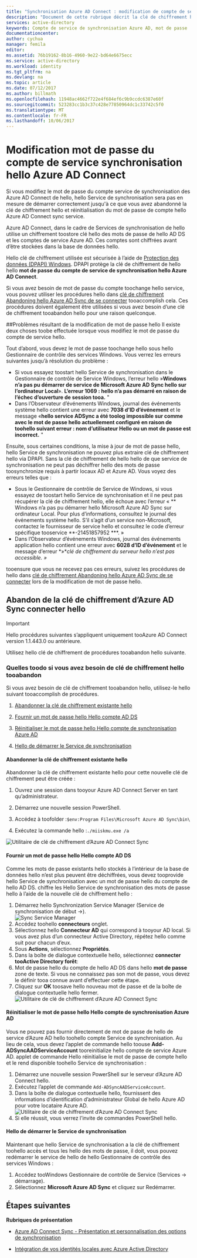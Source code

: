 ```yaml
---
title: "Synchronisation Azure AD Connect : modification de compte de service de synchronisation de se connecter hello Azure AD | Documents Microsoft"
description: "Document de cette rubrique décrit la clé de chiffrement hello et comment tooabandon après le mot de passe hello est modifié."
services: active-directory
keywords: Compte de service de synchronisation Azure AD, mot de passe
documentationcenter: 
author: cychua
manager: femila
editor: 
ms.assetid: 76b19162-8b16-4960-9e22-bd64e6675ecc
ms.service: active-directory
ms.workload: identity
ms.tgt_pltfrm: na
ms.devlang: na
ms.topic: article
ms.date: 07/12/2017
ms.author: billmath
ms.openlocfilehash: 11948ac4662f722e4f684ef6c9b9ccdc6387e60f
ms.sourcegitcommit: 523283cc1b3c37c428e77850964dc1c33742c5f0
ms.translationtype: MT
ms.contentlocale: fr-FR
ms.lasthandoff: 10/06/2017
---
```

# <a name="changing-hello-azure-ad-connect-sync-service-account-password"></a>Modification mot de passe du compte de service synchronisation hello Azure AD Connect
Si vous modifiez le mot de passe du compte service de synchronisation des Azure AD Connect de hello, hello Service de synchronisation sera pas en mesure de démarrer correctement jusqu'à ce que vous avez abandonné la clé de chiffrement hello et réinitialisation du mot de passe de compte hello Azure AD Connect sync service. 

Azure AD Connect, dans le cadre de Services de synchronisation de hello utilise un chiffrement toostore clé hello des mots de passe de hello AD DS et les comptes de service Azure AD.  Ces comptes sont chiffrées avant d’être stockées dans la base de données hello. 

Hello clé de chiffrement utilisée est sécurisée à l’aide de [Protection des données (DPAPI) Windows](https://msdn.microsoft.com/library/ms995355.aspx). DPAPI protège la clé de chiffrement de hello hello **mot de passe du compte de service de synchronisation hello Azure AD Connect**. 

Si vous avez besoin de mot de passe du compte toochange hello service, vous pouvez utiliser les procédures hello dans [clé de chiffrement Abandoning hello Azure AD Sync de se connecter](#abandoning-the-azure-ad-connect-sync-encryption-key) tooaccomplish cela.  Ces procédures doivent également être utilisées si vous avez besoin d’une clé de chiffrement tooabandon hello pour une raison quelconque.

##<a name="issues-that-arise-from-changing-hello-password"></a>Problèmes résultant de la modification de mot de passe hello
Il existe deux choses toobe effectuée lorsque vous modifiez le mot de passe du compte de service hello.

Tout d’abord, vous devez le mot de passe toochange hello sous hello Gestionnaire de contrôle des services Windows.  Vous verrez les erreurs suivantes jusqu’à résolution du problème :


- Si vous essayez toostart hello Service de synchronisation dans le Gestionnaire de contrôle de Service Windows, l’erreur hello »**Windows n’a pas pu démarrer de service de Microsoft Azure AD Sync hello sur l’ordinateur Local**». **L’erreur 1069 : hello n’a pas démarré en raison de l’échec d’ouverture de session tooa.** "
- Dans l’Observateur d’événements Windows, journal des événements système hello contient une erreur avec **7038 d’ID d’événement** et le message «**hello service ADSync a été toolog impossible sur comme avec le mot de passe hello actuellement configuré en raison de toohello suivant erreur : nom d’utilisateur Hello ou un mot de passe est incorrect.** "

Ensuite, sous certaines conditions, la mise à jour de mot de passe hello, hello Service de synchronisation ne pouvez plus extraire clé de chiffrement hello via DPAPI. Sans la clé de chiffrement de hello hello de que service de synchronisation ne peut pas déchiffrer hello des mots de passe toosynchronize requis à partir locaux AD et Azure AD.
Vous voyez des erreurs telles que :

- Sous le Gestionnaire de contrôle de Service de Windows, si vous essayez de toostart hello Service de synchronisation et il ne peut pas récupérer la clé de chiffrement hello, elle échoue avec l’erreur « ** Windows n’a pas pu démarrer hello Microsoft Azure AD Sync sur ordinateur Local. Pour plus d’informations, consultez le journal des événements système hello. S’il s’agit d’un service non-Microsoft, contactez le fournisseur de service hello et consultez le code d’erreur spécifique tooservice **-21451857952 ***. »
- Dans l’Observateur d’événements Windows, journal des événements application hello contient une erreur avec **6028 d’ID d’événement** et le message d’erreur *»**clé de chiffrement du serveur hello n’est pas accessible.* *»*

tooensure que vous ne recevez pas ces erreurs, suivez les procédures de hello dans [clé de chiffrement Abandoning hello Azure AD Sync de se connecter](#abandoning-the-azure-ad-connect-sync-encryption-key) lors de la modification de mot de passe hello.
 
## <a name="abandoning-hello-azure-ad-connect-sync-encryption-key"></a>Abandon de la clé de chiffrement d’Azure AD Sync connecter hello
>[!IMPORTANT]
>Hello procédures suivantes s’appliquent uniquement tooAzure AD Connect version 1.1.443.0 ou antérieure.

Utilisez hello clé de chiffrement de procédures tooabandon hello suivante.

### <a name="what-toodo-if-you-need-tooabandon-hello-encryption-key"></a>Quelles toodo si vous avez besoin de clé de chiffrement hello tooabandon

Si vous avez besoin de clé de chiffrement tooabandon hello, utilisez-le hello suivant tooaccomplish de procédures.

1. [Abandonner la clé de chiffrement existante hello](#abandon-the-existing-encryption-key)

2. [Fournir un mot de passe hello Hello compte AD DS](#provide-the-password-of-the-ad-ds-account)

3. [Réinitialiser le mot de passe hello Hello compte de synchronisation Azure AD](#reinitialize-the-password-of-the-azure-ad-sync-account)

4. [Hello de démarrer le Service de synchronisation](#start-the-synchronization-service)

#### <a name="abandon-hello-existing-encryption-key"></a>Abandonner la clé de chiffrement existante hello
Abandonner la clé de chiffrement existante hello pour cette nouvelle clé de chiffrement peut être créée :

1. Ouvrez une session dans tooyour Azure AD Connect Server en tant qu’administrateur.

2. Démarrez une nouvelle session PowerShell.

3. Accédez à toofolder :`$env:Program Files\Microsoft Azure AD Sync\bin\`

4. Exécutez la commande hello :`./miiskmu.exe /a`

![Utilitaire de clé de chiffrement d’Azure AD Connect Sync](media/active-directory-aadconnectsync-encryption-key/key5.png)

#### <a name="provide-hello-password-of-hello-ad-ds-account"></a>Fournir un mot de passe hello Hello compte AD DS
Comme les mots de passe existants hello stockés à l’intérieur de la base de données hello n’est plus peuvent être déchiffrées, vous devez tooprovide hello Service de synchronisation avec un mot de passe hello du compte de hello AD DS. chiffre les Hello Service de synchronisation des mots de passe hello à l’aide de la nouvelle clé de chiffrement hello :

1. Démarrez hello Synchronization Service Manager (Service de synchronisation de début →).
</br>![Sync Service Manager](./media/active-directory-aadconnectsync-service-manager-ui/startmenu.png)  
2. Accédez toohello **connecteurs** onglet.
3. Sélectionnez hello **Connecteur AD** qui correspond à tooyour AD local. Si vous avez plus d’un connecteur Active Directory, répétez hello comme suit pour chacun d’eux.
4. Sous **Actions**, sélectionnez **Propriétés**.
5. Dans la boîte de dialogue contextuelle hello, sélectionnez **connecter tooActive Directory forêt**:
6. Mot de passe hello du compte de hello AD DS dans hello **mot de passe** zone de texte. Si vous ne connaissez pas son mot de passe, vous devez le définir tooa connue avant d’effectuer cette étape.
7. Cliquez sur **OK** toosave hello nouveau mot de passe et de la boîte de dialogue contextuelle hello fermer.
![Utilitaire de clé de chiffrement d’Azure AD Connect Sync](media/active-directory-aadconnectsync-encryption-key/key6.png)

#### <a name="reinitialize-hello-password-of-hello-azure-ad-sync-account"></a>Réinitialiser le mot de passe hello Hello compte de synchronisation Azure AD
Vous ne pouvez pas fournir directement de mot de passe de hello de service d’Azure AD hello toohello compte Service de synchronisation. Au lieu de cela, vous devez l’applet de commande hello toouse **Add-ADSyncAADServiceAccount** tooreinitialize hello compte de service Azure AD. applet de commande Hello réinitialise le mot de passe de compte hello et le rend disponible toohello Service de synchronisation :

1. Démarrez une nouvelle session PowerShell sur le serveur d’Azure AD Connect hello.
2. Exécutez l’applet de commande `Add-ADSyncAADServiceAccount`.
3. Dans la boîte de dialogue contextuelle hello, fournissent des informations d’identification d’administrateur Global de hello Azure AD pour votre locataire Azure AD.
![Utilitaire de clé de chiffrement d’Azure AD Connect Sync](media/active-directory-aadconnectsync-encryption-key/key7.png)
4. Si elle réussit, vous verrez l’invite de commandes PowerShell hello.

#### <a name="start-hello-synchronization-service"></a>Hello de démarrer le Service de synchronisation
Maintenant que hello Service de synchronisation a la clé de chiffrement toohello accès et tous les hello des mots de passe, il doit, vous pouvez redémarrer le service de hello de hello Gestionnaire de contrôle des services Windows :


1. Accédez tooWindows Gestionnaire de contrôle de Service (Services → démarrage).
2. Sélectionnez **Microsoft Azure AD Sync** et cliquez sur Redémarrer.

## <a name="next-steps"></a>Étapes suivantes
**Rubriques de présentation**

* [Azure AD Connect Sync - Présentation et personnalisation des options de synchronisation](active-directory-aadconnectsync-whatis.md)

* [Intégration de vos identités locales avec Azure Active Directory](active-directory-aadconnect.md)
